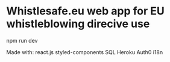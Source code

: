 # Whistlesafe.eu web app for EU whistleblowing direcive use

npm run dev  

Made with:
react.js
styled-components
SQL
Heroku
Auth0
i18n
